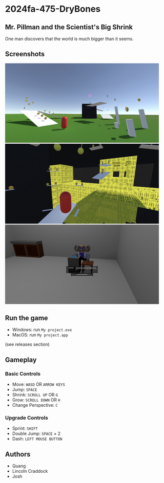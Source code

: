 # 2024fa-475-DryBones

## Mr. Pillman and the Scientist's Big Shrink
One man discovers that the world is much bigger than it seems.

## Screenshots
![tutorial_screenshot Image](./85E2B67D-F654-42DD-9637-837E2F6C38F9_1_201_a.jpeg)
![staffConfig_screenshot Image](./DE42B38C-446F-44E7-9C83-578CB5E495BE_1_201_a.jpeg)
![gameplay_screenshot Image](./86247AD3-654F-49A2-A520-BA92BFE83105_1_201_a.jpeg)

## Run the game
- Windows: run ``My project.exe``
- MacOS: run ``My project.app``

(see releases section)

## Gameplay
### Basic Controls
- Move: ``WASD`` OR ``ARROW KEYS``
- Jump: ``SPACE``
- Shrink: ``SCROLL UP`` OR ``G``
- Grow: ``SCROLL DOWN`` OR ``H``
- Change Perspective: ``C``
### Upgrade Controls
- Sprint: ``SHIFT``
- Double Jump: ``SPACE`` × 2
- Dash: ``LEFT MOUSE BUTTON``

## Authors
- Quang
- Lincoln Craddock
- Josh
